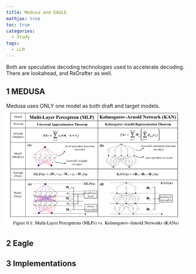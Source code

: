 ```yaml
---
title: Medusa and EAGLE
mathjax: true
toc: true
categories:
  - Study
tags:
  - LLM
---
```


Both are speculative decoding technologies used to accelerate decoding.
There are lookahead, and ReDrafter as well.

## 1 MEDUSA
Medusa uses ONLY one model as both draft and target models. 
![Alt text](/assets/images/2024/24-05-05-KAN_files/moti.png)


## 2 Eagle
## 3 Implementations

